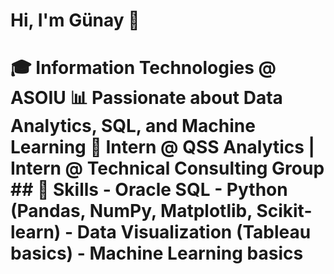 # Hi, I'm Günay 👋
# 🎓 Information Technologies @ ASOIU   📊 Passionate about Data Analytics, SQL, and Machine Learning   💼 Intern @ QSS Analytics |  Intern @ Technical Consulting Group    ## 🔧 Skills - Oracle SQL - Python (Pandas, NumPy, Matplotlib, Scikit-learn) - Data Visualization (Tableau basics) - Machine Learning basics
